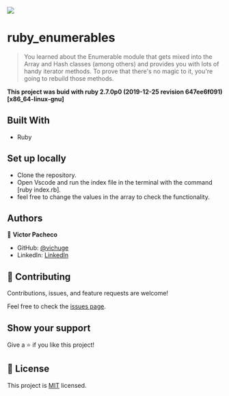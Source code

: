 ![](https://img.shields.io/badge/Microverse-blueviolet)

# ruby_enumerables

> You learned about the Enumerable module that gets mixed into the Array and Hash classes (among others) and provides you with lots of handy iterator methods. To prove that there's no magic to it, you're going to rebuild those methods.

**This project was buid with ruby 2.7.0p0 (2019-12-25 revision 647ee6f091) [x86_64-linux-gnu]**

## Built With

- Ruby

## Set up locally

- Clone the repository.
- Open Vscode and run the index file in the terminal with the command [ruby index.rb].
- feel free to change the values in the array to check the functionality.

## Authors

👤 **Victor Pacheco**

- GitHub: [@vichuge](https://github.com/vichuge)
- LinkedIn: [LinkedIn](https://www.linkedin.com/in/victor-pacheco-7946aab2/)

## 🤝 Contributing

Contributions, issues, and feature requests are welcome!

Feel free to check the [issues page](https://github.com/vichuge/ruby_enumerables/issues).

## Show your support

Give a ⭐️ if you like this project!

## 📝 License

This project is [MIT](https://github.com/vichuge/ruby_enumerables/blob/main/LICENSE) licensed.
